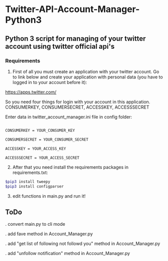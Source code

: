 # Twitter-API-Account-Manager-Python3
## Python 3 script for managing of your twitter account using twitter official api's

### Requirements
1. First of all you must create an application with your twitter account.
Go to link below and create your application with personal data (you have to logged in to your account before it):

https://apps.twitter.com/

So you need four things for login with your account in this application. CONSUMERKEY, CONSUMERSECRET, ACCESSKEY, ACCESSSECRET

Enter data in twitter_account_manager.ini file in config folder:

```sh

CONSUMERKEY = YOUR_CONSUMER_KEY

CONSUMERSECRET = YOUR_CONSUMER_SECRET

ACCESSKEY = YOUR_ACCESS_KEY

ACCESSSECRET = YOUR_ACCESS_SECRET
```

2. After that you need install the requirements packages in requirements.txt:

```sh
$pip3 install tweepy
$pip3 install configparser
```
3. edit functions in main.py and run it!

## ToDo

. convert main.py to cli mode

. add fave method in Account_Manager.py

. add "get list of following not followd you" method in Account_Manager.py

. add "unfollow notification" method in Account_Manager.py
